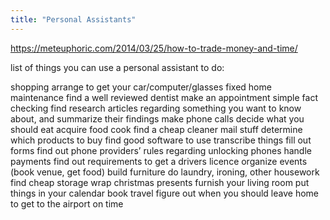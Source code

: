 ```yaml
---
title: "Personal Assistants"
---
```


https://meteuphoric.com/2014/03/25/how-to-trade-money-and-time/

list of things you can use a personal assistant to do:

shopping
arrange to get your car/computer/glasses fixed
home maintenance
find a well reviewed dentist
make an appointment
simple fact checking
find research articles regarding something you want to know about, and summarize their findings
make phone calls
decide what you should eat
acquire food
cook
find a cheap cleaner
mail stuff
determine which products to buy
find good software to use
transcribe things
fill out forms
find out phone providers’ rules regarding unlocking phones
handle payments
find out requirements to get a drivers licence
organize events (book venue, get food)
build furniture
do laundry, ironing, other housework
find cheap storage
wrap christmas presents
furnish your living room
put things in your calendar
book travel
figure out when you should leave home to get to the airport on time